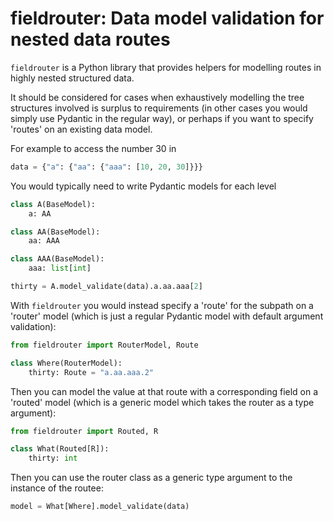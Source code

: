 # fieldrouter: Data model validation for nested data routes

`fieldrouter` is a Python library that provides helpers for modelling routes in highly nested structured data.

It should be considered for cases when exhaustively modelling the tree structures involved is
surplus to requirements (in other cases you would simply use Pydantic in the regular way),
or perhaps if you want to specify 'routes' on an existing data model.

For example to access the number 30 in

```py
data = {"a": {"aa": {"aaa": [10, 20, 30]}}}
```

You would typically need to write Pydantic models for each level

```py
class A(BaseModel):
    a: AA

class AA(BaseModel):
    aa: AAA

class AAA(BaseModel):
    aaa: list[int]

thirty = A.model_validate(data).a.aa.aaa[2]
```

With `fieldrouter` you would instead specify a 'route' for the subpath on a 'router' model
(which is just a regular Pydantic model with default argument validation):

```py
from fieldrouter import RouterModel, Route

class Where(RouterModel):
    thirty: Route = "a.aa.aaa.2"
```

Then you can model the value at that route with a corresponding field on a 'routed' model
(which is a generic model which takes the router as a type argument):

```py
from fieldrouter import Routed, R

class What(Routed[R]):
    thirty: int
```

Then you can use the router class as a generic type argument to the instance of the routee:

```py
model = What[Where].model_validate(data)
```
